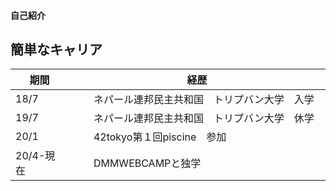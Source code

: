 #### 自己紹介

## 簡単なキャリア
|  期間  |  経歴  |
| ---- | ---- |
|  18/7  |　　ネパール連邦民主共和国　トリプバン大学　入学　　|
|  19/7  |　　ネパール連邦民主共和国　トリプバン大学　休学　　|
|  20/1  |　　42tokyo第１回piscine　参加　　|
|  20/4-現在   |　　DMMWEBCAMPと独学　　|

